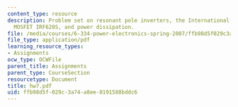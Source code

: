 ```yaml
---
content_type: resource
description: Problem set on resonant pole inverters, the International Rectifier power
  MOSFET IRF620S, and power dissipation.
file: /media/courses/6-334-power-electronics-spring-2007/ffb98d5f029c3a74a8ee0191588bddc6_hw7.pdf
file_type: application/pdf
learning_resource_types:
- Assignments
ocw_type: OCWFile
parent_title: Assignments
parent_type: CourseSection
resourcetype: Document
title: hw7.pdf
uid: ffb98d5f-029c-3a74-a8ee-0191588bddc6
---
```

